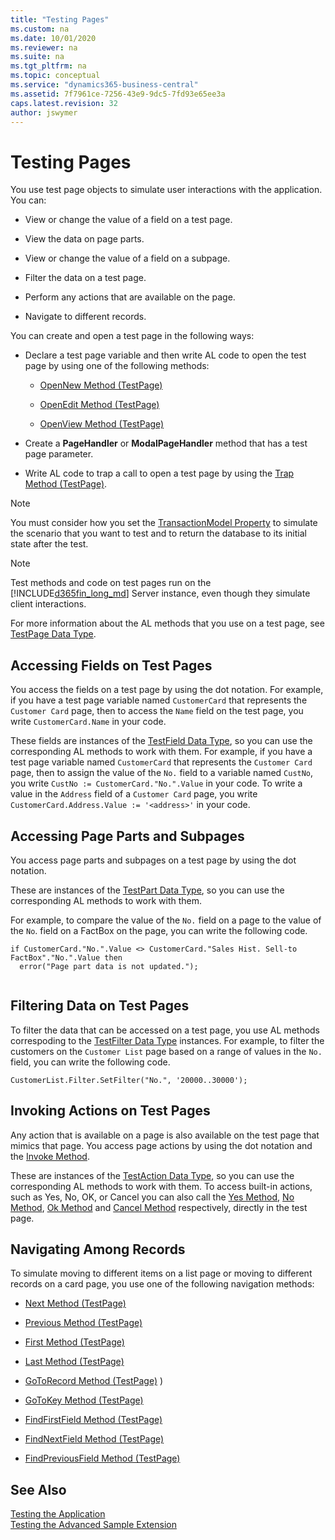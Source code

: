 ```yaml
---
title: "Testing Pages"
ms.custom: na
ms.date: 10/01/2020
ms.reviewer: na
ms.suite: na
ms.tgt_pltfrm: na
ms.topic: conceptual
ms.service: "dynamics365-business-central"
ms.assetid: 7f7961ce-7256-43e9-9dc5-7fd93e65ee3a
caps.latest.revision: 32
author: jswymer
---
```


# Testing Pages

You use test page objects to simulate user interactions with the application. You can:  
  
-   View or change the value of a field on a test page.  
  
-   View the data on page parts.  
  
-   View or change the value of a field on a subpage.  
  
-   Filter the data on a test page.  
  
-   Perform any actions that are available on the page.  
  
-   Navigate to different records.  


You can create and open a test page in the following ways:  
  
- Declare a test page variable and then write AL code to open the test page by using one of the following methods:  
  
  -   [OpenNew Method \(TestPage\)](methods-auto/testpage/testpage-opennew-method.md)  
  
  -   [OpenEdit Method \(TestPage\)](methods-auto/testpage/testpage-openedit-method.md)  
  
  -   [OpenView Method \(TestPage\)](methods-auto/testpage/testpage-openview-method.md)  
  
- Create a **PageHandler** or **ModalPageHandler** method that has a test page parameter. 
  
- Write AL code to trap a call to open a test page by using the [Trap Method \(TestPage\)](methods-auto/testpage/testpage-trap-method.md).  

> [!NOTE]
> You must consider how you set the [TransactionModel Property](properties/devenv-transactionmodel-property.md) to simulate the scenario that you want to test and to return the database to its initial state after the test. 

> [!NOTE]  
> Test methods and code on test pages run on the [!INCLUDE[d365fin_long_md](includes/d365fin_long_md.md)] Server instance, even though they simulate client interactions.  
 
 For more information about the AL methods that you use on a test page, see [TestPage Data Type](methods-auto/testpage/testpage-data-type.md).  

## Accessing Fields on Test Pages

You access the fields on a test page by using the dot notation. For example, if you have a test page variable named `CustomerCard` that represents the `Customer Card` page, then to access the `Name` field on the test page, you write `CustomerCard.Name` in your code.  
  
These fields are instances of the [TestField Data Type](methods-auto/testfield/testfield-data-type.md), so you can use the corresponding AL methods to work with them. For example, if you have a test page variable named `CustomerCard` that represents the `Customer Card` page, then to assign the value of the `No.` field to a variable named `CustNo`, you write `CustNo := CustomerCard."No.".Value` in your code. To write a value in the `Address` field of a `Customer Card` page, you write `CustomerCard.Address.Value := '<address>'` in your code.  
 
  
## Accessing Page Parts and Subpages

You access page parts and subpages on a test page by using the dot notation. 
 
These are instances of the [TestPart Data Type](methods-auto/testpart/testpart-data-type.md), so you can use the corresponding AL methods to work with them.

For example, to compare the value of the `No.` field on a page to the value of the `No`. field on a FactBox on the page, you can write the following code.  

```AL
if CustomerCard."No.".Value <> CustomerCard."Sales Hist. Sell-to FactBox"."No.".Value then  
  error("Page part data is not updated.");  
  
```  

## Filtering Data on Test Pages

To filter the data that can be accessed on a test page, you use AL methods correspoding to the [TestFilter Data Type](methods-auto/testpart/testpart-data-type.md) instances. For example, to filter the customers on the `Customer List` page based on a range of values in the `No.` field, you can write the following code.  
  
```AL
CustomerList.Filter.SetFilter("No.", '20000..30000');  
```  
  
## Invoking Actions on Test Pages

Any action that is available on a page is also available on the test page that mimics that page. You access page actions by using the dot notation and the [Invoke Method](methods-auto/testaction/testaction-invoke-method.md). 

These are instances of the [TestAction Data Type](methods-auto/testaction/testaction-data-type.md), so you can use the corresponding AL methods to work with them. To access built-in actions, such as Yes, No, OK, or Cancel you can also call the [Yes Method](methods-auto/testpage/testpage-yes-method.md), [No Method](methods-auto/testpage/testpage-no-method.md), [Ok Method](methods-auto/testpage/testpage-ok-method.md) and [Cancel Method](methods-auto/testpage/testpage-ok-method.md) respectively, directly in the test page.
  
## Navigating Among Records

To simulate moving to different items on a list page or moving to different records on a card page, you use one of the following navigation methods:  
  
-   [Next Method \(TestPage\)](methods-auto/testpage/testpage-next-method.md)  
  
-   [Previous Method \(TestPage\)](methods-auto/testpage/testpage-previous-method.md) 
  
-   [First Method \(TestPage\)](methods-auto/testpage/testpage-first-method.md)   
  
-   [Last Method \(TestPage\)](methods-auto/testpage/testpage-last-method.md)  
  
-   [GoToRecord Method \(TestPage\)](methods-auto/testpage/testpage-gotorecord-method.md) )  
  
-   [GoToKey Method \(TestPage\)](methods-auto/testpage/testpage-gotokey-method.md)   
  
-   [FindFirstField Method \(TestPage\)](methods-auto/testpage/testpage-findfirstfield-method.md)   
  
-   [FindNextField Method \(TestPage\)](methods-auto/testpage/testpage-findnextfield-method.md)   
  
-   [FindPreviousField Method \(TestPage\)](methods-auto/testpage/testpage-findpreviousfield-method.md)   
  
## See Also

[Testing the Application](devenv-testing-pages.md)  
[Testing the Advanced Sample Extension](devenv-extension-advanced-example-test.md)  